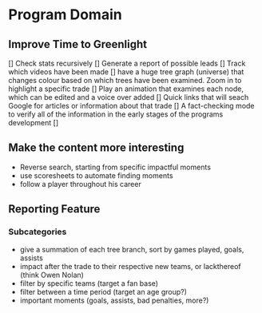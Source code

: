 # Program Domain

## Improve Time to Greenlight

[] Check stats recursively
[] Generate a report of possible leads
[] Track which videos have been made
[] have a huge tree graph (universe) that changes colour based on which trees have been examined. Zoom in to highlight a specific trade
[] Play an animation that examines each node, which can be edited and a voice over added
[] Quick links that will seach Google for articles or information about that trade
[] A fact-checking mode to verify all of the information in the early stages of the programs development
[]

## Make the content more interesting

- Reverse search, starting from specific impactful moments
- use scoresheets to automate finding moments
- follow a player throughout his career

## Reporting Feature

### Subcategories

- give a summation of each tree branch, sort by games played, goals, assists
- impact after the trade to their respective new teams, or lackthereof (think Owen Nolan)
- filter by specific teams (target a fan base)
- filter between a time period (target an age group?)
- important moments (goals, assists, bad penalties, more?)
